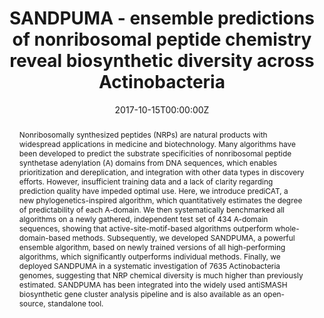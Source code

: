 ---
abstract: Nonribosomally synthesized peptides (NRPs) are natural products with widespread applications in medicine and biotechnology. Many algorithms have been developed to predict the substrate specificities of nonribosomal peptide synthetase adenylation (A) domains from DNA sequences, which enables prioritization and dereplication, and integration with other data types in discovery efforts. However, insufficient training data and a lack of clarity regarding prediction quality have impeded optimal use. Here, we introduce prediCAT, a new phylogenetics-inspired algorithm, which quantitatively estimates the degree of predictability of each A-domain. We then systematically benchmarked all algorithms on a newly gathered, independent test set of 434 A-domain sequences, showing that active-site-motif-based algorithms outperform whole-domain-based methods. Subsequently, we developed SANDPUMA, a powerful ensemble algorithm, based on newly trained versions of all high-performing algorithms, which significantly outperforms individual methods. Finally, we deployed SANDPUMA in a systematic investigation of 7635 Actinobacteria genomes, suggesting that NRP chemical diversity is much higher than previously estimated. SANDPUMA has been integrated into the widely used antiSMASH biosynthetic gene cluster analysis pipeline and is also available as an open-source, standalone tool.
authors:
- admin
- Fabian Aicheler
- Oliver Kohlbacher
- Cameron R Currie
- Marnix H Medema
date: "2017-10-15T00:00:00Z"
doi: "10.1093/bioinformatics/btx400"
featured: true
image:
  caption: ""
  focal_point: ""
  preview_only: false
projects: []
publication: '*Bioinformatics, 33*(20)'
publication_short: ""
publication_types:
- "2"
publishDate: "2017-10-15T00:00:00Z"
slides: ""
summary: New machine-learning method for substrate specificity prediction of nonribosomal peptide adenylation domains.
tags:
- software
title: SANDPUMA - ensemble predictions of nonribosomal peptide chemistry reveal biosynthetic diversity across Actinobacteria
url_code: ""
url_dataset: ""
url_pdf: "files/Chevrette_Bioinfo_2017.pdf"
url_poster: ""
url_project: ""
url_slides: ""
url_source: ""
url_video: ""
---
